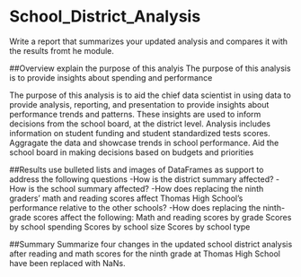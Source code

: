# School_District_Analysis
Write a report that summarizes your updated analysis and compares it with the results fromt he module.

##Overview
explain the purpose of this analyis
The purpose of this analysis is to provide insights about spending and performance


The purpose of this analysis is to aid the chief data scientist in using data to provide analysis, reporting, and presentation to provide insights about performance trends and patterns. These insights are used to inform decisions from the school board, at the district level. Analysis includes information on student funding and student standardized tests scores. Aggragate the data and showcase trends in school performance. Aid the school board in making decisions based on budgets and priorities

##Results
use bulleted lists and images of DataFrames as support to address the following questions
-How is the district summary affected?
-How is the school summary affected?
-How does replacing the ninth graders’ math and reading scores affect Thomas High School’s performance relative to the other schools?
-How does replacing the ninth-grade scores affect the following:
  Math and reading scores by grade
  Scores by school spending
  Scores by school size
  Scores by school type
  
  ##Summary
  Summarize four changes in the updated school district analysis after reading and math scores for the ninth grade at Thomas High School have been replaced with NaNs.
